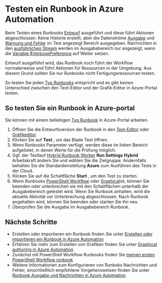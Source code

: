<properties 
    pageTitle="Testen ein Runbook in Azure Automatisierung | Microsoft Azure"
    description="Bevor Sie ein Runbook in Azure Automation veröffentlichen, können Sie testen, um sicherzustellen, dass dies funktioniert wie erwartet.  Dieser Artikel beschreibt, wie ein Runbook testen und die Ausgabe anzeigen."
    services="automation"
    documentationCenter=""
    authors="mgoedtel"
    manager="jwhit"
    editor="tysonn" />
<tags 
    ms.service="automation"
    ms.devlang="na"
    ms.topic="article"
    ms.tgt_pltfrm="na"
    ms.workload="infrastructure-services"
    ms.date="09/12/2016"
    ms.author="magoedte;bwren" />

# <a name="testing-a-runbook-in-azure-automation"></a>Testen ein Runbook in Azure Automation
Beim Testen eines Runbooks [Entwurf](automation-creating-importing-runbook.md#publishing-a-runbook) ausgeführt und diese führt Aktionen abgeschlossen. Keine Historie erstellt, aber die Datenströme [Ausgabe](automation-runbook-output-and-messages.md#output-stream) und [Warnung und Fehler](automation-runbook-output-and-messages.md#message-streams) im Test angezeigt Bereich ausgegeben. Nachrichten in den [ausführlichen Stream](automation-runbook-output-and-messages.md#message-streams) werden im Ausgabebereich nur angezeigt, wenn die [Variable $VerbosePreference](automation-runbook-output-and-messages.md#preference-variables) auf Weiter setzen.

Entwurf ausgeführt wird, das Runbook noch führt der Workflow normalerweise und führt Aktionen für Ressourcen in der Umgebung. Aus diesem Grund sollten Sie nur Runbooks nicht Fertigungsressourcen testen.

So testen Sie jeden [Typ Runbooks](automation-runbook-types.md) entspricht und es gibt keinen Unterschied zwischen den Text-Editor und der Grafik-Editor in Azure-Portal testen.  


## <a name="to-test-a-runbook-in-the-azure-portal"></a>So testen Sie ein Runbook in Azure-portal

Sie können mit einem beliebigen [Typ Runbook](automation-runbook-types.md) in Azure-Portal arbeiten.

1. Öffnen Sie die Entwurfsversion der Runbook in den [Text-Editor](automation-editing-a-runbook.md#Portal) oder [Grafikeditor](automation-graphical-authoring-intro.md).
2. Klicken Sie auf **Test** , um das Blade Test öffnen.
3. Wenn Runbooks Parameter verfügt, werden diese im linken Bereich aufgelistet, in denen Werte für die Prüfung möglich.
4. Ggf. der Testlauf [Hybrid Runbook Worker](automation-hybrid-runbook-worker.md) **Run Settings** **Hybrid** Arbeitskraft ändern Sie und wählen Sie die Zielgruppe.  Andernfalls behalten Sie die Standardeinstellung **Azure** zum Ausführen des Tests in der Cloud.
5. Klicken Sie auf die Schaltfläche **Start** , um den Test zu starten.
6. Wenn Runbooks [PowerShell Workflow](automation-runbook-types.md#powershell-workflow-runbooks) oder [Graphical](automation-runbook-types.md#graphical-runbooks)ist, können Sie beenden oder unterbrechen sie mit den Schaltflächen unterhalb der Ausgabebereich getestet wird. Wenn Sie Runbook anhalten, wird die aktuelle Aktivität vor Unterbrechung abgeschlossen. Nach Runbook angehalten wird, können Sie beenden oder starten Sie ihn neu.
7. Überprüfen Sie die Ausgabe im Ausgabebereich Runbook.


## <a name="next-steps"></a>Nächste Schritte

- Erstellen oder importieren ein Runbook finden Sie unter [Erstellen oder importieren ein Runbook in Azure Automation](automation-creating-importing-runbook.md)
- Erfahren Sie mehr zum Erstellen von Grafiken finden Sie unter [Graphical authoring in Azure Automation](automation-graphical-authoring-intro.md)
- Zunächst mit PowerShell Workflow Runbooks finden Sie [meinen ersten PowerShell Workflow runbook](automation-first-runbook-textual.md)
- Weitere Informationen zum Konfigurieren von Runboks Nachrichten und Fehler, einschließlich empfohlene Vorgehensweisen finden Sie unter [Runbook Ausgabe und Nachrichten in Azure Automation](automation-runbook-output-and-messages.md)